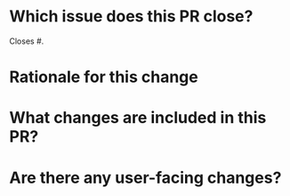 # Which issue does this PR close?

<!--
We generally require a GitHub issue to be filed for all bug fixes and enhancements and this helps us generate change logs for our releases. You can link an issue to this PR using the GitHub syntax. For example `Closes #123` indicates that this PR will close issue #123.
-->

Closes #.

 # Rationale for this change
<!--
 Why are you proposing this change? If this is already explained clearly in the issue then this section is not needed.
 Explaining clearly why changes are proposed helps reviewers understand your changes and offer better suggestions for fixes.
-->

# What changes are included in this PR?
<!--
There is no need to duplicate the description in the issue here but it is sometimes worth providing a summary of the individual changes in this PR.
-->

# Are there any user-facing changes?
<!--
If there are user-facing changes then we may require documentation to be updated before approving the PR.
-->

<!--
If there are any breaking changes to public APIs, please add the `api change` label.
-->
